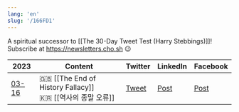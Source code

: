 ```yaml
---
lang: 'en'
slug: '/166FD1'
---
```


A spiritual successor to [[The 30-Day Tweet Test (Harry Stebbings)]]! Subscribe at https://newsletters.cho.sh 😉

| 2023                               | Content                                                         | Twitter                                                           | LinkedIn                     | Facebook                     |
| ---------------------------------- | --------------------------------------------------------------- | ----------------------------------------------------------------- | ---------------------------- | ---------------------------- |
| [03-16](../journals/2023-03-16.md) | 🇬🇧 [[The End of History Fallacy]] <br/> 🇰🇷 [[역사의 종말 오류]] | [Tweet](https://twitter.com/anaclumos/status/1636536814566801409) | [Post](https://linkedin.com) | [Post](https://facebook.com) |
